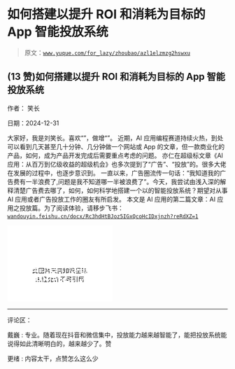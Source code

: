 # 如何搭建以提升 ROI 和消耗为目标的 App 智能投放系统

> 原文：[`www.yuque.com/for_lazy/zhoubao/azl1elzmzg2hswxu`](https://www.yuque.com/for_lazy/zhoubao/azl1elzmzg2hswxu)

## (13 赞)如何搭建以提升 ROI 和消耗为目标的 App 智能投放系统

作者： 笑长

日期：2024-12-31

大家好，我是刘笑长。喜欢“”，做增“”。
近期，AI 应用编程赛道持续火热，到处可以看到几天甚至几十分钟、几分钟做一个网站或 App 的文章，但一款商业化的产品，如何，成为产品开发完成后需要重点考虑的问题。
亦仁在超级标文章《AI 应用：从百万到亿级收益的超级机会》也多次提到了“广告”、“投放”的。很多大佬在发展的过程中，也逐步意识到。
一直以来，广告圈流传一句话：“我知道我的广告费有一半浪费了,问题是我不知道哪一半被浪费了”。今天，我尝试由浅入深的解释清楚广告费去哪了，如何，如何科学地搭建一个以的智能投放系统？期望对从事 AI 应用或者广告投放工作的圈友有所启发。
本文是 AI 应用的第二篇文章：AI 应用之投放篇。为了阅读体验，请移步飞书：[`wandouyin.feishu.cn/docx/Rc3hdHtBJoz5IGxQcoHcIDxjnzh?reRdXZ=1`](https://wandouyin.feishu.cn/docx/Rc3hdHtBJoz5IGxQcoHcIDxjnzh?reRdXZ=1)

![](img/f0b4450c9765fe4a554e3f10fa2f6e4e.png "None")

* * *

评论区：

戴巍 : 专业。随着现在抖音和微信集中，投放能力越来越智能了，能把投放系统能说得如此清晰明白的，越来越少了。赞

更绪 : 内容太干，点赞怎么这么少